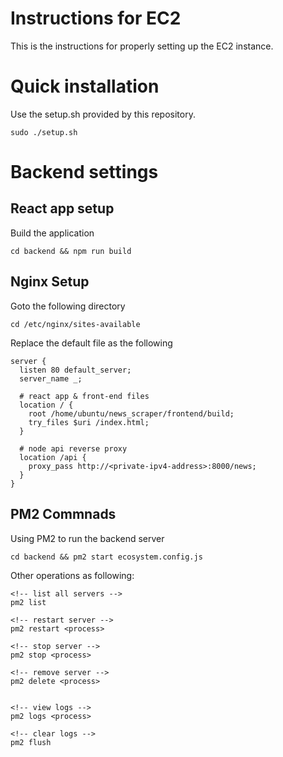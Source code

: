 # Instructions for EC2

This is the instructions for properly setting up the EC2 instance.

# Quick installation

Use the setup.sh provided by this repository.

```
sudo ./setup.sh
```

# Backend settings

## React app setup

Build the application

```
cd backend && npm run build
```

## Nginx Setup

Goto the following directory

```
cd /etc/nginx/sites-available
```

Replace the default file as the following

```
server {
  listen 80 default_server;
  server_name _;

  # react app & front-end files
  location / {
    root /home/ubuntu/news_scraper/frontend/build;
    try_files $uri /index.html;
  }

  # node api reverse proxy
  location /api {
    proxy_pass http://<private-ipv4-address>:8000/news;
  }
}
```

## PM2 Commnads

Using PM2 to run the backend server

```
cd backend && pm2 start ecosystem.config.js
```

Other operations as following:

```
<!-- list all servers -->
pm2 list

<!-- restart server -->
pm2 restart <process>

<!-- stop server -->
pm2 stop <process>

<!-- remove server -->
pm2 delete <process>


<!-- view logs -->
pm2 logs <process>

<!-- clear logs -->
pm2 flush
```
